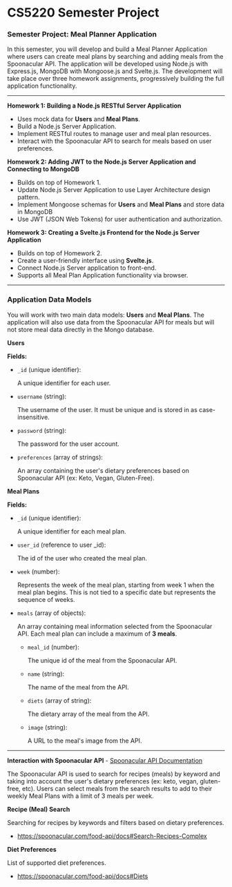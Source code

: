 # CS5220 Semester Project
### Semester Project: Meal Planner Application

In this semester, you will develop and build a Meal Planner Application where users can create meal plans by searching and adding meals from the Spoonacular API. The application will be developed using Node.js with Express.js, MongoDB with Mongoose.js and Svelte.js. The development will take place over three homework assignments, progressively building the full application functionality.

----

**Homework 1: Building a Node.js RESTful Server Application**
* Uses mock data for **Users** and **Meal Plans**.
* Build a Node.js Server Application.
* Implement RESTful routes to manage user and meal plan resources.
* Interact with the Spoonacular API to search for meals based on user preferences.

  
**Homework 2: Adding JWT to the Node.js Server Application and Connecting to MongoDB**
* Builds on top of Homework 1.
* Update Node.js Server Application to use Layer Architecture design pattern.
* Implement Mongoose schemas for **Users** and **Meal Plans** and store data in MongoDB
* Use JWT (JSON Web Tokens) for user authentication and authorization.

  
**Homework 3: Creating a Svelte.js Frontend for the Node.js Server Application**
* Builds on top of Homework 2.
* Create a user-friendly interface using **Svelte.js**.
* Connect Node.js Server application to front-end.
* Supports all Meal Plan Application functionality via browser.

----

### Application Data Models

You will work with two main data models: **Users** and **Meal Plans**. The application will also use data from the Spoonacular API for meals but will not store meal data directly in the Mongo database.

**Users**

**Fields:**

* `_id` (unique identifier):
  
  A unique identifier for each user.

* `username` (string):

   The username of the user. It must be unique and is stored in as case-insensitive.

* `password` (string):

  The password for the user account.

* `preferences` (array of strings):
  
  An array containing the user's dietary preferences based on Spoonacular API (ex: Keto, Vegan, Gluten-Free).

 

**Meal Plans**

**Fields:**

* `_id` (unique identifier):
  
  A unique identifier for each meal plan.

* `user_id` (reference to user _id):
  
  The id of the user who created the meal plan.

* `week` (number):

  Represents the week of the meal plan, starting from week 1 when the meal plan begins. This is not tied to a specific date but represents the sequence of weeks.

* `meals` (array of objects):
  
  An array containing meal information selected from the Spoonacular API. Each meal plan can include a maximum of **3 meals**.

  - `meal_id` (number):
    
    The unique id of the meal from the Spoonacular API.
  - `name` (string):
    
    The name of the meal from the API.
  - `diets` (array of string):
    
    The dietary array of the meal from the API.
  - `image` (string):
    
    A URL to the meal's image from the API.

----

**Interaction with Spoonacular API** - [Spoonacular API Documentation](https://spoonacular.com/food-api)

The Spoonacular API is used to search for recipes (meals) by keyword and taking into account the user's dietary preferences (ex: keto, vegan, gluten-free, etc). Users can select meals from the search results to add to their weekly Meal Plans with a limit of 3 meals per week.


 

**Recipe (Meal) Search**

Searching for recipes by keywords and filters based on dietary preferences.
* https://spoonacular.com/food-api/docs#Search-Recipes-Complex
  
**Diet Preferences**

List of supported diet preferences.
* https://spoonacular.com/food-api/docs#Diets
